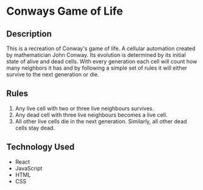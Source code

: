 # Conways Game of Life

## Description

This is a recreation of Conway's game of life. A cellular automation created by mathematician John Conway.
Its evolution is determined by its initial state of alive and dead cells.
With every generation each cell will count how many neighbors it has and by following a simple set of rules it will either survive to the next generation or die.

## Rules

1. Any live cell with two or three live neighbours survives.
2. Any dead cell with three live neighbours becomes a live cell.
3. All other live cells die in the next generation. Similarly, all other dead cells stay dead.

## Technology Used
- React
- JavaScript
- HTML
- CSS
